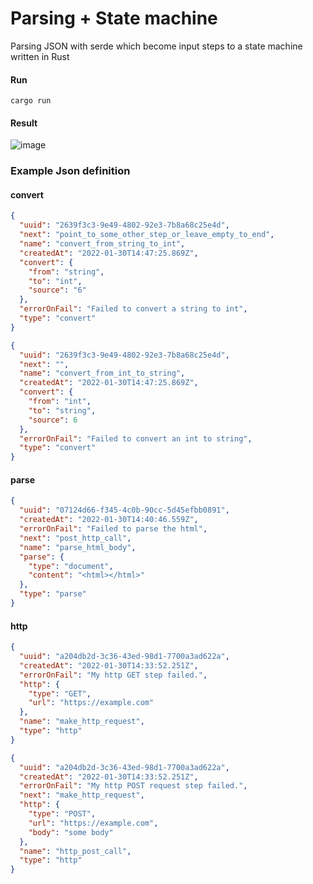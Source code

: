 # Parsing + State machine
Parsing JSON with serde which become input steps to a state machine written in Rust

#### Run
```shell
cargo run
```

#### Result
![image](https://user-images.githubusercontent.com/12900528/152290934-e6e6882d-0f06-4e60-b625-f707febe9b63.png)


### Example Json definition

#### **convert**

```json
{
  "uuid": "2639f3c3-9e49-4802-92e3-7b8a68c25e4d",
  "next": "point_to_some_other_step_or_leave_empty_to_end",
  "name": "convert_from_string_to_int",
  "createdAt": "2022-01-30T14:47:25.869Z",
  "convert": {
    "from": "string",
    "to": "int",
    "source": "6"
  },
  "errorOnFail": "Failed to convert a string to int",
  "type": "convert"
}
```
```json
{
  "uuid": "2639f3c3-9e49-4802-92e3-7b8a68c25e4d",
  "next": "",
  "name": "convert_from_int_to_string",
  "createdAt": "2022-01-30T14:47:25.869Z",
  "convert": {
    "from": "int",
    "to": "string",
    "source": 6
  },
  "errorOnFail": "Failed to convert an int to string",
  "type": "convert"
}
```
#### **parse**

```json
{
  "uuid": "07124d66-f345-4c0b-90cc-5d45efbb0891",
  "createdAt": "2022-01-30T14:40:46.559Z",
  "errorOnFail": "Failed to parse the html",
  "next": "post_http_call",
  "name": "parse_html_body",
  "parse": {
    "type": "document",
    "content": "<html></html>"
  },
  "type": "parse"
}
```

#### **http**

```json
{
  "uuid": "a204db2d-3c36-43ed-98d1-7700a3ad622a",
  "createdAt": "2022-01-30T14:33:52.251Z",
  "errorOnFail": "My http GET step failed.",
  "http": {
    "type": "GET",
    "url": "https://example.com"
  },
  "name": "make_http_request",
  "type": "http"
}
```

```json
{
  "uuid": "a204db2d-3c36-43ed-98d1-7700a3ad622a",
  "createdAt": "2022-01-30T14:33:52.251Z",
  "errorOnFail": "My http POST request step failed.",
  "next": "make_http_request",
  "http": {
    "type": "POST",
    "url": "https://example.com",
    "body": "some body"
  },
  "name": "http_post_call",
  "type": "http"
}
```
